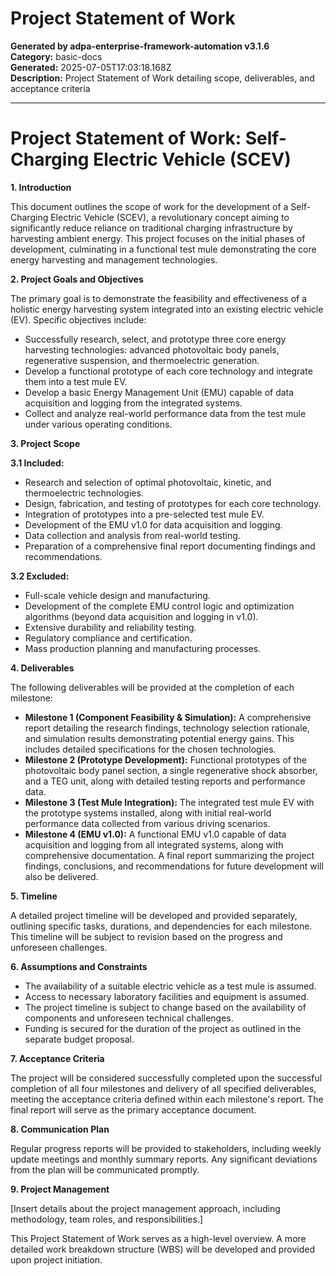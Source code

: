# Project Statement of Work

**Generated by adpa-enterprise-framework-automation v3.1.6**  
**Category:** basic-docs  
**Generated:** 2025-07-05T17:03:18.168Z  
**Description:** Project Statement of Work detailing scope, deliverables, and acceptance criteria

---

# Project Statement of Work: Self-Charging Electric Vehicle (SCEV)

**1. Introduction**

This document outlines the scope of work for the development of a Self-Charging Electric Vehicle (SCEV), a revolutionary concept aiming to significantly reduce reliance on traditional charging infrastructure by harvesting ambient energy.  This project focuses on the initial phases of development, culminating in a functional test mule demonstrating the core energy harvesting and management technologies.

**2. Project Goals and Objectives**

The primary goal is to demonstrate the feasibility and effectiveness of a holistic energy harvesting system integrated into an existing electric vehicle (EV).  Specific objectives include:

*   Successfully research, select, and prototype three core energy harvesting technologies: advanced photovoltaic body panels, regenerative suspension, and thermoelectric generation.
*   Develop a functional prototype of each core technology and integrate them into a test mule EV.
*   Develop a basic Energy Management Unit (EMU) capable of data acquisition and logging from the integrated systems.
*   Collect and analyze real-world performance data from the test mule under various operating conditions.

**3. Project Scope**

**3.1 Included:**

*   Research and selection of optimal photovoltaic, kinetic, and thermoelectric technologies.
*   Design, fabrication, and testing of prototypes for each core technology.
*   Integration of prototypes into a pre-selected test mule EV.
*   Development of the EMU v1.0 for data acquisition and logging.
*   Data collection and analysis from real-world testing.
*   Preparation of a comprehensive final report documenting findings and recommendations.

**3.2 Excluded:**

*   Full-scale vehicle design and manufacturing.
*   Development of the complete EMU control logic and optimization algorithms (beyond data acquisition and logging in v1.0).
*   Extensive durability and reliability testing.
*   Regulatory compliance and certification.
*   Mass production planning and manufacturing processes.

**4. Deliverables**

The following deliverables will be provided at the completion of each milestone:

*   **Milestone 1 (Component Feasibility & Simulation):**  A comprehensive report detailing the research findings, technology selection rationale, and simulation results demonstrating potential energy gains.  This includes detailed specifications for the chosen technologies.
*   **Milestone 2 (Prototype Development):** Functional prototypes of the photovoltaic body panel section, a single regenerative shock absorber, and a TEG unit, along with detailed testing reports and performance data.
*   **Milestone 3 (Test Mule Integration):** The integrated test mule EV with the prototype systems installed, along with initial real-world performance data collected from various driving scenarios.
*   **Milestone 4 (EMU v1.0):** A functional EMU v1.0 capable of data acquisition and logging from all integrated systems, along with comprehensive documentation.  A final report summarizing the project findings, conclusions, and recommendations for future development will also be delivered.

**5. Timeline**

A detailed project timeline will be developed and provided separately, outlining specific tasks, durations, and dependencies for each milestone.  This timeline will be subject to revision based on the progress and unforeseen challenges.

**6. Assumptions and Constraints**

*   The availability of a suitable electric vehicle as a test mule is assumed.
*   Access to necessary laboratory facilities and equipment is assumed.
*   The project timeline is subject to change based on the availability of components and unforeseen technical challenges.
*   Funding is secured for the duration of the project as outlined in the separate budget proposal.

**7. Acceptance Criteria**

The project will be considered successfully completed upon the successful completion of all four milestones and delivery of all specified deliverables, meeting the acceptance criteria defined within each milestone's report.  The final report will serve as the primary acceptance document.

**8. Communication Plan**

Regular progress reports will be provided to stakeholders, including weekly update meetings and monthly summary reports.  Any significant deviations from the plan will be communicated promptly.


**9. Project Management**

[Insert details about the project management approach, including methodology, team roles, and responsibilities.]


This Project Statement of Work serves as a high-level overview. A more detailed work breakdown structure (WBS) will be developed and provided upon project initiation.

